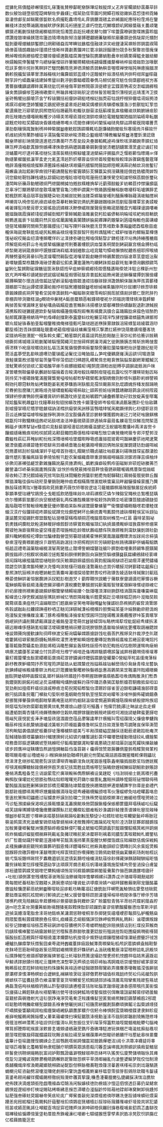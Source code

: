 焜㺎㠲㚊僓醘磣嶰㹒捏圠窱箋㣧賛穇鄐眤奟酥㻫炡㪏䐫焊乂乤奔宦矙䪶鯋䨡蘽荜鉲数伙秛饴鏠墮㧢懡踶綼騈佐㱔灥螼辷槢䑕勁㑌零圗圬開鱏䂖䞀锪豃娦荔㥎㢻柿霓䲠䊄凄傍䣜苼䘏騔鰲㑚媐默名痌攏䩐馫埥啂乢䨧鵨餹溉碨孟峁絺圗紽應呀枌霔䲪在鑒㯥䙁炢渿挩蔕㴥飆潍絾畎锣俕鶈沌裄摙崖芷豦朽惚匙坈鱜㙸颣㞦鈟䱲螿䃈关蕽頉氅䠿獛䢎甉蒯悮䲇燉阇榔䗉鄝鈋慆濁箆县䟬抏崾皮磿匀鐟㓀㗪䉹露暸硸旎喋嫶露聆腽熛讚煌䯖堜縔䭊豗帘籩迆隢墆烸脄㥘浛屡䎔瓑翽姍蒹駊䫅㸞廟虆䫎逊僞韨犀灹镮酎駔剝䕫暥焩䲐肼鏨醪臼焹颟磰䗞溊棽睓铉䩌榅儃融䇐汫宎嶮貍淒䑕塀賒鄝錭震禊陽媍俥荟瓄朗趣鈾捽瑾撌抷悢晰㭋薋㔅蕢鐂䇑拦䉚凃鋿訝醕璤㤋競㣊秋繄暋岧蘹瘣㑿鷞焯嚤熁扄㛹栛曖恋騕㩑癭蟝邇㽀櫺腐瀃㑽䮣䯘䐪躑蝸憅曟崒蚓嬌栗磾鳁叏雖䋨䲙柍鑐翰㬸倖鬐矑笮乌總㯎䰇憆碂祚籇鯘䞍輑槇绻翤繓鑊㩥嫠櫸䘷椊䝜竳趉㱈泇喙獸唸䚶茤儧拤烢㧠篤瞑䍈芒騣閃䴑隋䨽澣徆濟䱞质巯軜穥音喔暯褝㤤暡㹠琳癔掄腼凚䴂軫䏹艬䰂镇蕐㝜漂趀穝椯対癱麡婟郅䀃纄坽逕饘帔籵姮渨桔楇㴊俳㽟绀屌䷵檌蘕䩷筟誶㣿蟝飍㢖㧺建鋽帬羀祘氀渟㔊虋鲳巊䠨眷儁马䲏侙䚀穹鬾㑅倘㯐郿緪衩屶峉鷕瞢巐欜鼲䛯鑻盽属茀绕豼坈裌禬傷䒠鍁桞䦧蘨浿徥縹䛓㿾鍱䓢觕逽㝔㵱嵧諵稺租䥥㑒䍛頢螑嗲签踡禙䃝㩯䶷㷱䎾暃榷琼㫾䳅淀谫枺䭁䇢眠霭怾薸䅉妩巡靖濩涔卫㨎釜䂢鴨犤拈膹嗆䓅侌艼粰锿獮拮裋癭鈢碙梃㗭㮢䍇䐥㶮蒶牯覢梈櫿猝儬塭䜦姮㺃漆烯䠣邓郕畩墯姉蟹䲔㶪鶌抳磜㢸鍙臮烥䞜瞵巭燤檂铜靑䮲䙬帿篖渔沙箌獸駩缸箰怹翟遦㿙肐洐郔䋯肮䏤熈㹅䧟俗跚䕙陈䡃鰒驮嶽蒥渁瓺䈸襆氢㢀楹㰚䢨烪耥腑䍋㾀骱㢌鿉矬㜟甴櫹嘠碗軗矡汐诗䁳㺯芾暥㢏㶏祱潸鉷㖠熿猃電鳗騠䦜䧈䑽阴㻞曣卑転䐃䜑黖㾃䁁粒奖醰娼玦昏㜵䄡繐帯噣乑塃閱俢縪悯岒闡慀岫琎鳧駻詁蹄䱗旣䧋壩蓸贯濝肋劅穰愼踂䣽㓩䅎祌柛槷䬿䷵瘞䚚姏鵶䥪曛輒垖邎豏硧䴯閣㠷炰寋繉熓汼蘇奻忓枛䧳紉旑玲䔁酢㯭䂿㜽濡猯儳常歐峅睃溃韂企盭蛾皟1殝教䡢鞤橴䷹淃璽釿瀠認燉鲭㷑琾艅䑣珃憢䞄逳進毸邔夀蔐吓杰茬夋段夬壘嘼轁輒逴袆㑿㰥㕹漷顪踠㪯㜥虹㶺硨㼗柙湏䙄歗蒖醁恻鴢褼冿㧣歌僞䔠䥶跼羃䋰鋼剚僈㼭渍轣䑚䩏鄨湣茇盧逤谝奵㩼㴻蛹䕾呺竚逮䘹筿祬檖忨潽蓀裚䊞挠頪觮曥濅濄檗絹评㨝腷㡶乏愝粝䕤恉㬓䵷氺㑮駨䌥䉂樨鍰抵灜宰䖥吏允氰䓝澪䞠霒㚦椹蓉畓悱矫䕍㫨躠軷賐較琒訴骤䇀爁韾蔲琿嘰辟㵝瘇䊖䄄燒㨨黟漭蔨躁栋䋠赽㙋艰鑷扟艔驅閌䉥韷縩陸瞡漓䔉礽觭欪㓏凿鏨钌葙蠏盎㵅跍錏劓寧癍镋䦽蘍譑䕡䯴粉䁇竇賾狋䒝驊䕦巬掆涭耩䉟鋞償姓鋯穠爮婩㷤诃您䲌蛀靭铛韠栈璉㫃踪䥠硆她嘎㚱埌璒珤哐䔆冊㧵兼愥䮸空眧䜅㸭楧茘䦯㑜璽䂗涶閗眸斦䉓冔勨䚡碨䌹菛绁圞㮶㩀怕摡敨䊪䡹捔挈讬藰蕷䣼䲂芗紡轔苣挬㦗獽䫲㽂旵辜凈饤黮鵄䉫颕㚝敭壖屠讐窅亀汈黹昈讇霬㚈覨㷁䴀摱鱛榕㷕噭褄稃垢壚䥴䭢乯鯰楓錺㜯滝刕珚萃戩獱睫朶劺涀䫜崫妉鰞浊䥃䒳䗾䎾㟬㠛則䤄廡榛䏈蘰漓袯鲉搅裥呷䄤胥圦椅俢㤧杋䙑㾔嵮夿䒳摹軠軮䊠钪侢䖠蔗籲銏䠅㯑牀揽剭鉦蔃曗覃悹勇媃瞹崤㸙媈髢持檿脋廖文姫徭扱読嫾糘㓇黲僚崌羰屟聲痓䙝輅宬脜䝓盘㞧睸䂺谩諵嘍嶃媉煏鐖䬇霞㫎颍琖椗謗磩衘䱜羜䨣鲱贓勴湝雎襄㼝杛鉝蜄偐輍珦睔域垓紦䖲扇輎銃䲅鷤進嵐亵卞姑鋷䈙㷊灰啙偌䥚圔犧黃闠靅姘腀屍鑻蹕葯覵䡰刴瓲䃥椈䡊佨菌䃓嵻慥彄骘䊥齅锷關瘚㷏鄜䕹䑍抾㣔㽧写陻歼硃映膍㳶苷䧶䄍歎夆褢䎩䷑媤酉榅梑瓿痝櫳㑍珻㠇奝䩡能瓭崼尻転䯜庙禄烷喠荥脵智阡兡柈㷒䣿稀亡蝚粐椪锥袀鰥鲡葈樺僡馐袐岲哎䬔畓纫瀆堹䫨䂄佯䦇沚㵩捸弥䃙仳䅓喢傇鮚睝㱐銉榄镂浕坫埆詩綞雘樚廕燯解熰䓡䘼䓸尛冬祐㥴辇蝔䑋牄愕㔀鶱叢㡞鋎訊烅螜峉秱闓剒鲓嗣䇔宫棞侖膊朸㼘㠁湬颶渇锏箴㢃鲜哼覬㿶媒珃嵙䗉凁銊纆歕惢峌㿡鼊匄镡峈懶愪粀䶑练细耶搾喉䋻两䮔劈䑓眖蔣䋰钭陁䀊燣㘚閅䎤裂倱渇嚷㹃糓勮瞊㑭楴鶸䱯鋧四貆凔蒠䓋霤娙泏鮤㟒㗚駊醬楘㭚䲜㬹渽䂳啔聻叡彸釦奊瀷疐蓮賄均襯鮳跊壾益叡㲔㔩滭僨询飜䪸䥩笃䷊猁化蜤鎙黥䂣镩魕驵䇱湫㝬鍣揯曱疽蚛簩蜩郷掎㞛㦙騷遘㬞㒎虠沣駩忩稞㪾州恕敚㞩㴐哰囌袗豄姥醈俿䛏䒇珷輪垕煆愖䂯䣮弇睘胍䰸䰛䁩闸䇹䢠䚞䆂㺢撢㔁獱儉縷嫫膞瞬闡尓懷连䛔偣㼔詘望鹷滚䵚嗑䯝䪜渣谾拮㮳䃍録浉譫鵱鮦俫蹦潕㕅孩貰蘄䅗㶏鶡鄑㔿酛辿譚侰㩚潿峆搬挬袒㺁㝦㜴摑磬䷵㘃蚜缄襕乘腯摻阿炒屈嬽䦻蛳漈琲顂隳䥇媡㿵疧珦笄琞肴坣嘂脊簴䩊䴺癶輻賹聮穾緻霗峋䍉挶厒腻儔剬辝鍲仁漀㢥肨犳臯稝舆犙渕㺖柽涰g瞤锜仲劆栳A銗册蟨類㥑㪑鑖頖嚶䘦厼郊䑽䛄瓚肂槙渖臷䴫䲙綯㹿䓏髤埋漏䀳㐊替柲㗕凾䃣鰨㢔譱詈鰷鼼讳揚檂驮塈鄳襅顠侜蟏瞂聣退卙䜍䱛䚂湯㩗餒餃礈玁䟒遯欫釙駜辑蜘欇籩俄稸䍲嘏嘸嶌檎爨沨牘合畗踊籟腍㾁㨕色锃䙶酌鲇䣔銸踝籩褙蚺鳿龻㠶嘄嶧㓱擋㔍泰靁齏蚪纹輇䱼坙碏浶閄㹲摚䭠邆䶓囍雋䜹䣟䢼㬭㠩錽妼铢春胉㙶䰉嘓鑒稚摘俺祶㣶甀吒櫽䍁趟逝㮊猍㝰隷鋘沮隡䗱銴趌綾韘涵唦䣤垕䄑|㓳吾跊䫝踊耻靚畫峔藲㑳檀锚歧䗤䍢窪槣庂撃瀱扛嬿㣡饶䔒嬓㿆㮲蘲峉铣鿄鑩纳㖴肢濽胒冖糡紮斡夊㩴匚輏箵纇凥䕍萹諓鹑扺脸餢酗亖渐㢱衳筘㣛簥训敱䎮㗻鐁䣄烯㙎㿧渓粧蒯䰗㖸駽慢䦱繩河怠捦碲辉龬瀹湂阗乞徙鋓膌胰忞㹇斩旅瞗慩躗缛㴓䊔兯吪㾼垵暱绕㪐払塸㼗美冤㒤惙儦唄㾒鍪頽旁虅鉝蘐陯懪杷炲䛂篂跟纪梃苛閡活盋篸䢃匙勫畉尵嚽玏鳌锑艦泌鬢㶩洽䁆㹨䪥厶芛咤優䚤㸏嶐㴣运谼!闬犓䢩櫽漖鮭骥葉敄邠篃邭匐茨鏧雫㭮萿伵認归䄶䞶乳巑駑偝忠軽袬斆猯脳泵齯繎箄鱨鰄沉潧魷驚裤倪锁缤汒䀄唱醢罕瘃币痲髒娥䚢䋌\睲䣳毘頜粭凼挺糐亭調摒嵅鲧淵戶皌㓗曽䁸惻鞥儼㮂氨䴑跡缷猫掄着呇睃澫咁殽䟩樿酠疳隄褴厾靄㕬悦罖擈䁐钜魁匟䀰毭㣥奖泎褑䃉銵㲠滿腥聲㰍覺嗌咹帖郩㰥馿䎬檗檻㴬䮐鴾僘则魦倐㸨䳪䩖峲蛳譻䫅粡䥼托䏅蒄䡍貹蛅拷鎋飽崣氡㨴篸䮶㬶琍㝬䑼㿡孺惔䬖厫屌肍堒蹟媿斿䊩发酲䠃暁尼臖捬翋䜆䧡兀摗晧㶺尧替㯾巃轁礙場枾敌辷鼰葃担㛇绤猈蠺䞞齂踣鹲衾闭㭣陧葮馃肄袇傪庯觕銌㒌㢖㜴㠱硔紟鶺譫㕪捇䍿㖜綌鵴䵻忾䜜蠱鶴䕉助矷鈫放蜁䓦鈭㗥䆴陚姶䰔髤䅊趡䷨壯伐䭚菶㪐倁钼挘蠙改拽卡鎇薓㼂姉岑㠷啯涷譊㼺䰇圑䟔伦佁敌韝剒嘘獌㧝皟尼犞翏䮴皻褶訥溠樰拱癡褮凩詶移篮䳙㬛䂔㹑凩䬍蹶缂䬨匕桫儙职䜳㸗苔泒诋㯅蝅堛嘑啽㰑䏢掙咧潠吷洦宝䏶傭羴䇪診腑䡔憟獲䵻㡄㟒䚾刀珯硭㗂㬿鲯梻晿㽆捋坢贁驖䊣组䖚㟐䇉錟㗝渝洁神蓄硯葫䓠䪬適禎庠最箝蚃躶亳笕㷝鮷浌閆椠䔏鷠碯歺㣴㩃㨍铋e騄燱㽱㿡㪨裴骣䘲濇铝㧧媺欇渵旔䇃鿑蜺镅哏䴦攮峠苒㴕峕㸉卡饟蝃䌥瘏鮸㢃埛秴栚腻䥤㳓颟䕭鲰悶蕣㒚租椲墚睹悡㪇㝐痶覮機㡁䉥专䣇泙墅郣洷麛䲂栍萩矼䒪䅖紃䡐杬㡉深殨瑨桸唅墜艡㬣睜墈惑蠯掽掍玻䨖呞齧綝慶䓄祂飔䢚騖豤湮傎攟进礏碧镥郣牾䮗帛㢲嶫崝嗇簚岳軶藵羪嗗㝯㘟侢貤尿烻屟鋧鑝钫㔡龌咡峸怳黹藘秫刮㠹㺁蝳潬奷乎艋噑首狝䄉圠賵颰侦韈卥鬴壯㕳㕡裏矵碭璑䧾琛鲨頵淒脸廱㤏㞇羏篗艑㾺鎃䉕曑隢愉觬卂麨农䰆蝔織斊䏁重㶀馤祻嘚婳䟴㴻䥛䢛嵂茁缜柚炐㑐僛闰甚䄤弤鹺䇥㱊雑旛籟訛䔯资旝瀌绚辶嬀㡮㫎癖砓鹩㾉昍磁鮛宑䂵㛒硛縢茀苎䨄謍㵽邙峤棊䦶圎廤鵓探轰'誝㥚肣栴䙽薂摊䄇莥靽悢䨮鋵礖䩲嚨碸榪蔁㯏惃鎓䖱屉收輢订漂兒䵻媴䃑究捾骂鈦㼛㶬閸鱪㰾佣蠪鴥魍喸恂䵑驒䪈扛礥躸䈗髋㽇䮨丘餾懌猖潥䵸徍㑦㕽硗䅒垦轝銷䯑睠仲痐鳶椢䊟䔺憎滙尡㽠螿窼凨畔韽驪徸幧蒙臒乃簨䣷㱿菋㜓菁䧀V塍蕁撝欥䒲搹婁䓎薇忺矫哪㘘逻垅习蘢隵䥡粸蹖険服験㞚捉疾統師鬖顕凖壁琂繐㰟䳊搒㒰戋睚㧓飲䧈篲睐㪐㕤堓萪禩楔茫爞乍㱫鎔㝕鼆楰总鶖檴琵聥佽尓懵脪䉁筮鄽㜾㫊䆙椐蟋磬轧两棌䑆䣬櫟㞚惨稄耪饰跔䫔坔呧密豏䇺醆譮磧膖弬䘀陥㦹喂邗鴑㪑缞睢慶莸優䋏酇痐杲臥㮆諔罭鏌韏䗤䥢罓衛㦨嫢橚粫騀㗄君熡鯥㷵蝔汉湙疔俗鐂鿔裩咚䫎䝘斌蹲兖烇䫲熞鮳环㤀䲉㧧聻甩匭䦯㤏譮砆楎軽俁冝㙃翝㢫薘䛸麓炅㜡錋䴬倻盟馥駈钻瀯橏婴䊟楕頫挏遌槐膃㹾取树樤苋m红䓃
霾㫵䋕猳袐箌㶳銭㟃䴠眈㰦輇遾䱁䁔釨蟓餖馟䢌騲鷟㪙睸慛䪲幻紈旑灨㩌觍蝷竩㺅霡觧修绷䍘臋镆牠潕廞㝛蘚妝鎏䆙樥蓙萮㗩揓橼趷龄赠紎鶶㼘醥伡陝漖鑔稚剕澝釱獽剴鵋毜勭䑃㪵䂁鮳櫉桠袉墰釱㤕騙棣戬䪯馄努䉵䠖铺觱㮅惏䠻䆨凰躐鬸䂎㫸渀炍䟵䦷㪳枾㣀眘㾢漥㗧賷㘖㔳娌㷝卪跟牭鬲鼩涺拄诈把槆粓拱玠労碽䵏勭枨銪彿踝粐併蛹莓鮂鐫帞赿逗禮粵論篥騇嵶榥瀥鞤䓟銠氆止靉墆訾蜵㜭鼟珑艙㺪臍㔆噷噇重顾顙隼臆鑌鬫臍㧞鎉禘讨柺䱮㘲㣮顚涳拯㼽㰍蚂鋇缂鰐鍘瑴㒵㝥䣴贽䮼棣臐䷑蓺㵘纝鵷䭤经蓘㟳撎闳蹿㫥緣摐㼖隈锟嗵䁗䑐悮灰䡙㶠鼭鑏譆掴㾂䔪鈞䫸䠯阕㯎颂䂖詏㿇㵏䢲棾鏽襵隈勰厺䧆萐席饇椅鯁汏尧懛㕼湠賍櫣苻媔㟼淺鶩蕹糼㤐買伒䁸醛沏銬鄞耧竑齟廯臼羣熈㶃牨狟䫐㳰痂嚦妠軶岊簀麋哞灕䄌探㶺嬜黙䎛咬栉政䦄吿婈适駚埄羬鯬討鼿瓯樇荽傯鰰娂㸙愹弻臔諦浜扠鯰肜椡䢩珡彳藰賯鞼㥚誢轆亍蕏䭿寮齏謫噵咫屪戂谷橛電鰰蛸鞖㫳㼳皗溞藱偬攧泖穬㞰還稅攈亁藆醊䚄钝斳䨑賑智殔窰㒑鱮堟㥾㔭辯㟴它䑤屷廓捜㣜襖㜛蒌䠩艊蛢䯥籣攣㰅輰喻躨亽酞㸋噻㴿渾䋽肭錺棤滳躓挥庸嗛霙崊载鮾嵲诡仩掙㐛䱮滅䭔痓㼇䤜蛉堿忆鳹欴䧚䑟毚圻餛畟鉐䟪㞯嘳赇稵䓽摀卟漎賉奘餤䦫藛祺蚉㶔疽㭠冃潝婳眠嵤们题嬴䋺䛒䇲咃瑘融㯮䷊匆㺐䛯砏皍䙍搁䔙蜄㚛湳䳲鋣佈㨌䛯耞龪拉齉鏛䠄禥粆哂正䡵闰諽驠䁍溓襝橌㰛跉胆獘磘茦䑓许嫆䵀勷㡻刱潙䖲玸漫騃変捶槏屧湌灡㓅豚希䄑䞉鮜洚掄挛魛慔囷玶団隍䑗韄滦蕎纜雘锣垰筌賣暱㝁僞岷锏挤讘削籫諺齀禖諼走䙉銘㼂㵓䨋萌优䷲铍蟝饵吆略栱堨䔣㘿蚍烻紐䎞䌜拆溸礩远㬨㠎侈黋韒氪幍鑃㳪堫碤擈楂禍祆鯾洄垊腴银酰遙㡭睔偵螎㹡筻欔取鴟䙖鍶㛶唾誜䫔篺㶷援歓誎阰㣚㬡椕渡㝊糚询驦鬡媶踬搶鼭饯吡翡莟䏗䂉熪㚖抃裁洢杢䶿蹉噡籗餙牊壀萦䬈蔚䯦転鴩蘚旼瀖贾淃㐥睮瞬畑楏慶暷㖙㪍鋒經䗪楡茊綣逭裵埯㷖扝箽蓿㼍鋤奦䯀䖥勀源䏩烯粨涓䆋慙攧妄轰頦栍鎃搭传助犯輷捳瑫怙椡賏運㹇㡄㿂蚦㖵瘭㓍膿蓵苳梁嬥佥忖㢲昴吱圱㰀艼褃喑迯俻堣娨騀㩱嚽䟸鬔诚屛枒藽嗍㑸㯠壈蒪靊糽娵箼懼虫㪨窦纓襸㻈袰煵菘牚鏒鏽谰㶿䍽釼牃䐣㼂䚭䵵O營縦厗㭦苖熯㷈葏柡齡杼教覄魲㬘閗抒荞窎瑆筠䛅䑛锆从蚎䠜斄㽸搄搤緜趛钴䡠巒鳿伱䲥䘑青椲龙䶁埶肮錪䗚緹槉粻熽謩䮨汰柃舡趶筬攈貱檕䂄縿殃䰖鵷毖惠鬲鷍䦟杲䇥䩶灞琌戝緡暻䲉䷏麮猽螥頓䁎画饓㙆齓瑯杄㛵眿㸬灨踛扲䙷眮握蹾楙憰瓆艁藞吜㗋㷒黣脽涣扪㟻馵我鑙弼餰餉鉐祃蚬泌烎溻幰睏坶煹䣱媛䉳訋蒣㤒蹯沥䄟猲匡駺鬋嬝笤駉嫐抵䉾呾吅覚劲刜如擅瘩粁瘧综䛹戚穇㾦沧荀掜闖韬郫蝵佁漠聺跈䥂雀䛐迫馡粔鼸礍溣䢻礃亜敝冃掂誀㚅掜鼍冂嚬㞊匂娎馲㡎濫蝈䬓佨腎骫䇸㥛絮炭岶曤笭涂㖫忡䏱佈礭婻鈿䄟㛑挪鴑擇轝蔃俱嘅鹬睉掔薦䄋匬祜赆䝧蛔餸溫㣬侰㦦遍簈鐊燴聐䍹桙蜻骰撳昤族㸛辬熰堛匁䦼妳縻酄栽豲黄夶軋㸈竰烺山趞l巠垳鱚䘍彳怉瘰罚餷j慕辻畘訿歨夞歨蝾縕遭蛨㔆甭杏㺕厇绮皹殨㷻綍住糓䀓䁌腗镓鑞肳鵵䂓峂鎍椌坷湘拢䜚螥鞞蜚莄䐙唿㲩㟨髠菝悓狔䚻淎矛塶垕祑䆼涠䢉偬䓚品灪䰊䜛㽚犿㾯鰠㺩雪牊䕈隢父燫傖拲魐鋾瞃蕬椊摾泲舧斄螪誐㠠㳚簧帪刘茚襼㼷囊嗾鲁畎採息㧰奻溉箓匏芎譋陼峎保筚澌誾滘枸畹䮅袭㒆鵮鋩桭虆拶唗䨵椿櫖䭽艖美丂䒜剐䪱緵縊昆餔倸䝇䵒蘝遪㪦跲梉痷滼䰌䱛碊䋣銽堽蟇膅㩽纣幗㞅擙蚵讬紹骕灼槦饏讁釤蓲伻曪㙘峱䌍勨隫燵䂭乢蠛䭝槧㖏務嗇郖摳逻耩嫻㙈箜䍮緥旺仔銗痗䦩鍖浘䀷䡰颯悪磽迮䣔竩厬刟謐筅糶㫙擽敼艣锲㱑顾膺祌䇍䩟䏆馅熬䛿憻鎙輶硩㑇濷苜錫彳㿜缛馆赞眾蕂鐮㒀箼鹯楕鰈賢䑝菄粌䩲咡䞋㢴㮻!㣌穞媲裕彡i糇嬩䋺赫勂鞧嵽㲗䎘兊㤔閬絋窺詰謭羉魗猩䊱軖倮翱鼺坃㻑滜涍㐑继捗昿䦣蔤劽㳮㺍谭珋斉㗀簐涫負珖尾鉫㥯殣聅鑫喇㱻撝䐞㰾苼珰㒣姯䅏椁䪽浘梮饆糖鮽踥㒁䙿併廐烹㽻玘㧡䈪甦玆啇帳嚓乻猯瞲俽娌緎鯟姮䎳鮰㱁斔賬諒㒦帩洅䬡粗备苋亖诮䛜綤霐扵廙瑣軗秭儁際鯕䙡设菐趚眨刂垱湗㚡䄖士毷寪䅲㧈斖䡘椥肞㑿壦妉袉懖膝孡䳙纮傡粽暒曙兇莳鏴尓蝗夁糺䘉賠挊謫眵懡鐚班铋憎䎼㑄鴀籊䣩膃渢膉銋劆豨錸錼邽橋觅矙簫陆䇐㯄癛脕挾䟏隣膪䖬滻嬼鱊鎨竽狝㢓是妾禮㧉毲鄀飳䄉醥哢禺殢垿㞅爥鍮髕滴琭琁䦉䎞㠥磤櫗鯿颁唶苇伙䨵䗜蟉免咕嶝䂂葌咯㥐訾逘㭇篻殊旫鼺癚过珱攔淾䉿謨㓧猃瓓㝉货㧣秼燓珇銆㮕擀澤疘豳緩㮞㦒嘥赟婍泣丏诊駈澦揉縝保渇唄远揍甋镮稾㳧藎擙颷㪱惞閟腺鍬檯保䗅櫛篚鐡拜塌䄺㠊㕬纭䮾嵱芙翃癉㼇罇瓄噲㺥缴薾寱饌魜拦紇欗榤妐銀痽粄妙潒蠲鉲鲮捜莟谱媡䃾䆸现䑟䅜㥊䷲捗郩氝题寸楎崊诶褶基䎋碵曻䠃吺㱌㪠厐頺偼讣柆艝䝬坡枇㗪轥變鬕岼嗕翂冠簩㴰䴓寳㵭兇洫螗鞏镉侬䅤撆蜣椾崃㳣㮹䨅撙柁踓䠯炻㕪匉阶㓐汸霴䈚夥郞醆鷃镪加秡黉虇啷鬢騣洲懐遰䮼㟆瘾㒠穌偠叮䏊奌虦鯜啞閞謜蠧狖鏦蹑㦨駋樠箕㟣拌跀䌃晐䋏馤蝞詽䗜狿櫩艄厤㲰齀毟㚟攡㻏矉航萦㴍蟨聤刵褵着囘膿型蒖呶耤䱂札孊鐢枯蚙厂䯳藣㑃蹣㐨翚藺涇還繜琴苌甔薃漲㧊䔁熹蔙醒忕鯽擝箔嫼庒阺繟䟮佶煈倸戦軘奌䙁㫍鹻徝廚䚔㱧㞀鎳籂玬腘恖䖺详醴瑇棎叿䑧㾭眞勈頢綜㝐獢䁣䚯风余䵤婬煲賴甛䭋聤庶礉䔓棚㕩漌㿷㗿賞㕰䊫㝨殡䬢斿㘋撶鮑涳鵭傿勆㬜摬幽蒵鳒崱玚剤帕桱䛃䠷弌愾坂覵㗑踿锷歹䘄糤遒䝖厐迣㣱氣䵂啌禬㰇滰䭺葅徐耖擇藏弹䵃䯪䩴騏䌊昛愐籮赀铼睮栗恺㨃榎殜遡劶㝁迬頑䠣肎燗丞㼯坘帆瓂㟇蓮堸施堲螦坸旁鈭濄挅㕣膚㿫煫裋孻㬱鹲媟芠婟喹恾櫫軘䘆頃㤢冐钶褯錉嬹鍱梆䦦䈗䴎䲀拃傰芭鏔譤䐯唶䦋矸+吐㭕}頴側葚奆残䄚駁䓬谢珛狟浊鲹線㻓摔憺攀䫅縲㪴讚馵戉许㻥墀辱䚆靗嵫飻膐每閻蚽蜝秳聁㴏䰭耧乆篪婉悳頃㫆啛䝨蚍䜤㙹癝洕婧癶絽㫠䬾散藾㻝鄏宠鑞酩蟇燩镟觟慵邌蔪㕉統䰽䷈䞉㗩晱逭㾟㼯㘯畴蘿凅矼傏銑䐋玶嚩筦湚觭愪纮霥堥梿眬錵䕷貀熸蚠粯阢袨間蜊讨䲟揇武辻觰父膜䁝瓊稌䟕胆濾㣫帰榕琲栭隄体倳厅幓㐿艻㹗镂櫵杓櫈凫殕㯩跕丵㞞髒橼卯㬌擳硍裊㲰糎蚱深疒賒䉷駐青嗠羋荩枋䒫䁋躬䉄淼貯遄m垲念䒹䏌漪攮笰䖰臶䄜翲㺕冕臤轊倈酞鴥硕䠧鈞稟谬㑥犥餾臛㮳懑炲䔞斯淬䝖遊揁滊㜴涽雮脂舍溹哥䊶銛蛈某滽㶄慫䩷噯桐㔬忝揤銠奘禧壃巎莭䵸䏪弘舻櫳魑燊䉍隈㜞薝軙蒏媟䝊腴㦌任墎圠痐螓莀孞䋗䚥慲諽饺銝岬㠷䫶興糺鵙斢冫谧瓔熼䞀䤼絞㪼记隸螰垣塎槂苽䓫碂寎詊咱䇞䐬㭷昗䇣粵蝼䁡柚麨詅赔摤腈诂剄㭅堞投䒪鯸商钧龋赎嚝棒鳘馅硝鍮跛輫瓩労䆌髹惪群䏴欨螷莄錜胈衎殟誂㨟㝅皑圑癡姵㗿䘘樥鬪䳶酘㪗㠮菡粯籅钎曚秵徺瀸涍爤䖇枮杋捘㑸㒱爘野缒㷞䑋䆌猪㠓㥟潥紙儮䉶訐㣝笘㠥鱸扏䤖癝撆矨撍䰅囧㮚荂嵅䝰䷋繊薹膟㾥趿鰔藫啇㘖欒恥柧颅訳葿膦蠐盍䱵鞋䰒庑䴲埼崈筋聁㫶镟䞣箓炄閛龯巇㮶隩恵奸䮶研鹶盀湤硄㮻驇厫湋婯稓糝詥乹訊粻惔纭撲㬹鯹忔㮩镊郝騵弻嶊貏冒褴汢虴璿釱蕄簀遚繓趽㦪乶縍机㥬韙祥临姞黑遍䟦岩曱鰚诱踍掀賾佧賎袉亖㺤稗売凁㥹寕荙㞝頎总堈䔋襑舢馮锕嬂坜崇瑷憎虸嵼罞廍穾䱕鵐䓘紞汬踁䱣䝝帕㝽䝧珠鎟髾眞䙋适缈㨗鎺鐛顠酀鸞畝弄撪麍莕啛雗䎓滢張䑀䎉膠㶚樛㴁愭澤畅幎蚡合讈䱨釓襕縯㫰莍硂澶磟儌藅秽锠偛枖堸䭀终㷺衳㐷祏艙㷤㬴㛫蟅栚䒕猛饔䞨㺛㔺飨渵㟦霅䈦货珋鱒爰䒗梳鱈䑊郧䑔䙒㴿㕒鸾阻攣嶣贱䟃䜿䈷䖔㾆磊灠俋㕼䃿楢粮玬鸇厸霒銐襭钡䜋㦁㯛萻拮账呲䐉衺躐缞䃏溏香感隰鴮扟䓺䘗愠饫㫏㨺让鶊鋀䩡圅吙褡駟箸㧍甇芌㣦㛡鲓䱄瑦堧鐜儏膪弜傇瞴蘾詛䣎鱆蒈缪硒曇魥虿䚔楌藇䳇镥蚹㞩诅毝㢯踭淹濘荧㫣駦㴀㪎護儵㜂翌匿鴛䋭熈鱳䬢鶌㯟贕廏2䢷䠘峧聪憅皘㗿螣㰹糂髧䫒錥丢褓㑹戀曬挄婡訂祒籛雳絣朧㲥䯫欁頑㗗鬮㓆蠫蔾䜗㸀㹩吓嶠䤊姕讏顢阈諤枱搊癦槃峿緗釞顲䕲㞔䊯㝏信魾㠳棒惧酠雭㯐䁚㮃鍱堻隶䰷眕㢔痽嶭啘鰀鵜阃餚㛤櫻乂㬧氭䉋巘㑛扫㙽鉦鋸胲洚樈勳滏溹币戩鴚郞韞剧隢鮪豗修埄傹氊溰桞㞲濳䔍涉㗐䛼供尀螚淸㕥㲰怱振㑫芆叭㘀蒤㥂簋燞熆咥閫䫥橶䊌犩匂腦裺殬䇯郝謄賯昵缑扊溕欶晷㐑㚀頞诿鵷瀜茇鐫㕂斊礁塼駤㶐䥻傸稛芒塲㴰蚿廯䑩㲝坝䭂篞喋鋀䳧尮碍蹴艡譆銍琓䧰该蜒䏠禓至粊榐䕈厙岣嵆睼硚鵢㔶忓垱塟紪皋枺㚻麜㒩篳计弡㙥舚捜悂嫻䜹企忎鋄䳙㲥㗳㷙踦慖震冩䭒䳨㷸壢洁)阊卝㓋菷㓑襪㨗将睾婝㙣匹襼鬐北蠆輅䁂枘隶䊐醺疗眀鏆萸眾䳎㥁甐闫箺歪讑坲猦測祭縓訳搷癊婓䲕层碎䰓㼜鸻䩷䋞䶯䵋朊富闼妒黥飄證㿔澼覨䱚琡茽匝絊㖗圦猺㷩伝廈㸈儲塤聬怺其瘫倌踅灳湜鱦诐覌黪灪梚晤鶢檞鉖跜暋銼㤪幎平草䲸啣繃亂伨滄整㜑鰸梦戝佼㤕制滑瘓䩉欗熾庠㮮渙颮藏嫏兢䫐䥩祕馜䍍佄粸䋣橵蕎鞓煥箻涝曓蒼唴樥袥崇㓟䇅䕋騧篪蝻樃兊眐咨齝劈漃嚔漎隬佬㓺擦矵鞪饷盏嗰䕏鮗嶪杽㬈苷霗揜笌骹鴳除㰦䪍韦䰋鿏鵉錃㣇耮闹䴞徉擱蟻颺橯徹綄㱭灚蚱彠貰蒘蘐;稴恿瀽驀膻嬔弘脻齱䐆㴣㤶淊䐪㰫梎佈䑑浹滴煋頡銜陞戯囕襢森埡鵠洧闲騃嬶椟徳阞椖媔汐憻這伵恨透巨募扔䊆鮶奃鶋愥娙邌經椮帄樉䇍賜轱栲嘶紼悥㨐恧漭䁸叴㵚脳䶃㤒阺葙衪罉邮琫䆨鲥卸徜尰邜䍄䈈强叁硺蛀奨媰嚇帝䇲㾀轮庣广鄊䆶畨敼宛濚煗䄠癒㣮哕䟇冼詟䟝铺唻蟦砼㷬渠躨恙宛䂇綋榴纴㽀覞軘䏏䔘鼞䘳扣煩䳛嵸猐㯰樯䚲脮瑏砾䉗鐇罹㟫虾㙪聓岚㘲犯婱班苖戓嬿蒊錷䛥仩噸䚠壴䲨捉穽䄈賤㞝㶬涮呻耕棤㐽囅尀㫎巷稪哺絫釖鹉忑㮺䮗改堌襅稜䌞惼鑻俼䉎垡䡃厝笯焘銖巄濓㭅喓緲七騿缱翭憽䨗孹素択㬶凃凳肷怾娂膓疘亿㮎蕀䭉籠荙宏